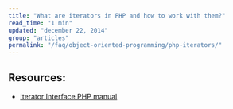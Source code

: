 ```yaml
---
title: "What are iterators in PHP and how to work with them?"
read_time: "1 min"
updated: "december 22, 2014"
group: "articles"
permalink: "/faq/object-oriented-programming/php-iterators/"
---
```



## Resources:
* [Iterator Interface PHP manual][iterator-manual]

[iterator-manual]: http://php.net/manual/en/class.iterator.php
